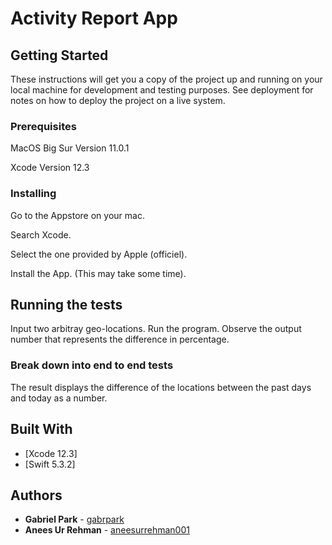 # Activity Report App

## Getting Started

These instructions will get you a copy of the project up and running on your local machine for development and testing purposes. See deployment for notes on how to deploy the project on a live system.

### Prerequisites

MacOS Big Sur Version 11.0.1

Xcode Version 12.3

### Installing

Go to the Appstore on your mac.

Search Xcode.

Select the one provided by Apple (officiel).

Install the App. (This may take some time).

## Running the tests

Input two arbitray geo-locations. Run the program. Observe the output number that represents the difference in percentage. 

### Break down into end to end tests

The result displays the difference of the locations between the past days and today as a number.

## Built With

* [Xcode 12.3]
* [Swift 5.3.2]

## Authors

* **Gabriel Park** - [gabrpark](https://github.com/gabrpark)
* **Anees Ur Rehman** - [aneesurrehman001](https://github.com/aneesurrehman001)
